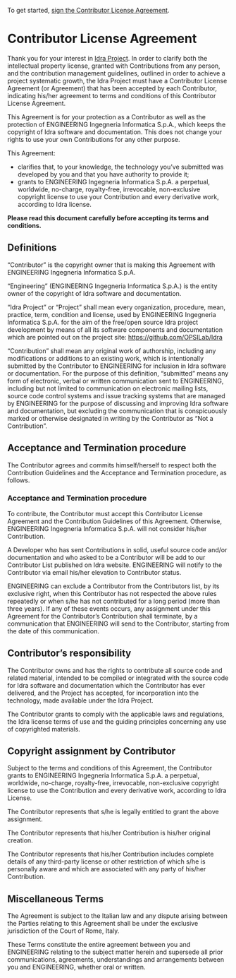 To get started, <a href="https://www.clahub.com/agreements/OPSILab/Idra">sign the Contributor License Agreement</a>.

# Contributor License Agreement

Thank you for your interest in [Idra Project](https://github.com/OPSILab/Idra). In order to clarify both the intellectual property license, granted with Contributions from any person, and the contribution management guidelines, outlined in order to achieve a project systematic growth, the Idra Project must have a Contributor License Agreement (or Agreement) that has been accepted by each Contributor, indicating his/her agreement to terms and conditions of this Contributor License Agreement.

This Agreement is for your protection as a Contributor as well as the protection of ENGINEERING Ingegneria Informatica S.p.A., which keeps the copyright of Idra software and documentation. This does not change your rights to use your own Contributions for any other purpose.

This Agreement:

- clarifies that, to your knowledge, the technology you’ve submitted was developed by you and that you have authority to provide it;
- grants to ENGINEERING Ingegneria Informatica S.p.A. a perpetual, worldwide, no-charge, royalty-free, irrevocable, non-exclusive copyright license to use your Contribution and every derivative work, according to Idra license.

**Please read this document carefully before accepting its terms and conditions.**

## Definitions
“Contributor” is the copyright owner that is making this Agreement with ENGINEERING Ingegneria Informatica S.p.A.

“Engineering” (ENGINEERING Ingegneria Informatica S.p.A.) is the entity owner of the copyright of Idra software and documentation.

“Idra Project” or “Project” shall mean every organization, procedure, mean, practice, term, condition and license, used by ENGINEERING Ingegneria Informatica S.p.A. for the aim of the free/open source Idra project development by means of all its software components and documentation which are pointed out on the project site: https://github.com/OPSILab/Idra

“Contribution” shall mean any original work of authorship, including any modifications or additions to an existing work, which is intentionally submitted by the Contributor to ENGINEERING for inclusion in Idra software or documentation. For the purpose of this definition, “submitted” means any form of electronic, verbal or written communication sent to ENGINEERING, including but not limited to communication on electronic mailing lists, source code control systems and issue tracking systems that are managed by ENGINEERING for the purpose of discussing and improving Idra software and documentation, but excluding the communication that is conspicuously marked or otherwise designated in writing by the Contributor as “Not a Contribution”.

## Acceptance and Termination procedure
The Contributor agrees and commits himself/herself to respect both the Contribution Guidelines and the Acceptance and Termination procedure, as follows.

### Acceptance and Termination procedure
To contribute, the Contributor must accept this Contributor License Agreement and the Contribution Guidelines of this Agreement. Otherwise, ENGINEERING Ingegneria Informatica S.p.A. will not consider his/her Contribution.

A Developer who has sent Contributions in solid, useful source code and/or documentation and who asked to be a Contributor will be add to our Contributor List published on Idra website. ENGINEERING will notify to the Contributor via email his/her elevation to Contributor status.

ENGINEERING can exclude a Contributor from the Contributors list, by its exclusive right, when this Contributor has not respected the above rules repeatedly or when s/he has not contributed for a long period (more than three years). If any of these events occurs, any assignment under this Agreement for the Contributor’s Contribution shall terminate, by a communication that ENGINEERING will send to the Contributor, starting from the date of this communication.

## Contributor’s responsibility
The Contributor owns and has the rights to contribute all source code and related material, intended to be compiled or integrated with the source code for Idra software and documentation which the Contributor has ever delivered, and the Project has accepted, for incorporation into the technology, made available under the Idra Project.

The Contributor grants to comply with the applicable laws and regulations, the Idra license terms of use and the guiding principles concerning any use of copyrighted materials.

## Copyright assignment by Contributor
Subject to the terms and conditions of this Agreement, the Contributor grants to ENGINEERING Ingegneria Informatica S.p.A. a perpetual, worldwide, no-charge, royalty-free, irrevocable, non-exclusive copyright license to use the Contribution and every derivative work, according to Idra License.

The Contributor represents that s/he is legally entitled to grant the above assignment.

The Contributor represents that his/her Contribution is his/her original creation.

The Contributor represents that his/her Contribution includes complete details of any third-party license or other restriction of which s/he is personally aware and which are associated with any party of his/her Contribution.

## Miscellaneous Terms
The Agreement is subject to the Italian law and any dispute arising between the Parties relating to this Agreement shall be under the exclusive jurisdiction of the Court of Rome, Italy.

These Terms constitute the entire agreement between you and ENGINEERING relating to the subject matter herein and supersede all prior communications, agreements, understandings and arrangements between you and ENGINEERING, whether oral or written.
